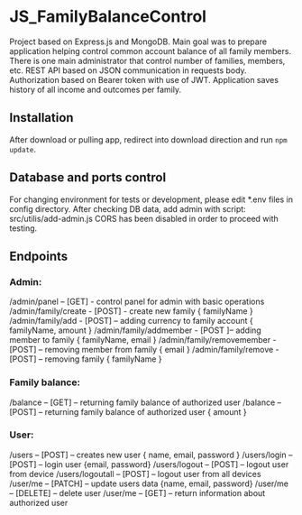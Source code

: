 # JS_FamilyBalanceControl

Project based on Express.js and MongoDB. Main goal was to prepare application helping control common account balance of all family members.
There is one main administrator that control number of families, members, etc.
REST API based on JSON communication in requests body.
Authorization based on Bearer token with use of JWT. 
Application saves history of all income and outcomes per family.

## Installation

After download or pulling app, redirect into download direction and run `npm update`.

## Database and ports control
For changing environment for tests or development, please edit *.env files in config directory.
After checking DB data, add admin with script: src/utilis/add-admin.js
CORS has been disabled in order to proceed with testing.

## Endpoints

### Admin:
/admin/panel – [GET]  -  control panel for admin with basic operations
/admin/family/create  - [POST] - create new family { familyName }
/admin/family/add - [POST] – adding currency to family account { familyName, amount }
/admin/family/addmember - [POST ]– adding member to family  { familyName, email }
/admin/family/removemember - [POST] – removing member from family { email }
/admin/family/remove - [POST] –  removing family { familyName }

### Family balance:
/balance – [GET] – returning family balance of authorized user
/balance – [POST] – returning family balance of authorized user { amount }

### User:
/users – [POST] – creates new user { name, email, password }
/users/login – [POST] – login user {email, password}
/users/logout – [POST] – logout user from device
/users/logoutall – [POST] – logout user from all devices
/user/me – [PATCH] – update users data {name, email, password}
/user/me – [DELETE] – delete user
/user/me – [GET] – return information about authorized user
